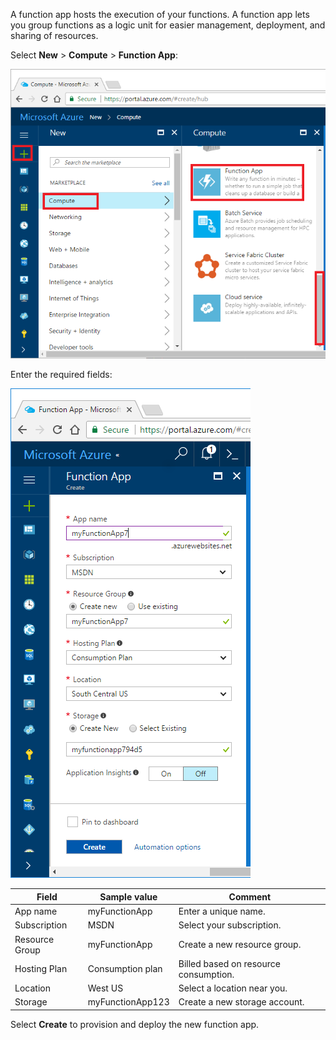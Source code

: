 A function app hosts the execution of your functions. A function app lets you group functions as a logic unit for easier management, deployment, and sharing of resources.

Select **New** > **Compute** > **Function App**:

![new function app](media/functions-create-function-app-portal2/new_fun_app.png)

Enter the required fields:

![new function app](media/functions-create-function-app-portal2/new_fun_app2.png)

| Field               | Sample value | Comment |
| ----------------- | ------------ | ------------- |
| App name | myFunctionApp | Enter a unique name. |
| Subscription | MSDN | Select your subscription. |
| Resource Group | myFunctionApp | Create a new resource group. |
| Hosting Plan | Consumption plan |  Billed based on resource consumption. |
| Location | West US  | Select a location near you. |
| Storage | myFunctionApp123  | Create a new storage account. |

Select **Create** to provision and deploy the new function app.  
